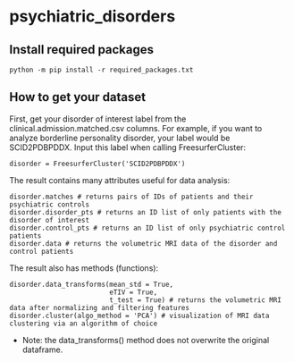 # psychiatric_disorders

## Install required packages

```berry
python -m pip install -r required_packages.txt
```

## How to get your dataset

First, get your disorder of interest label from the clinical.admission.matched.csv columns. For example, if you want to analyze borderline personality disorder, your label would be SCID2PDBPDDX. Input this label when calling FreesurferCluster:

```berry
disorder = FreesurferCluster('SCID2PDBPDDX')
```

The result contains many attributes useful for data analysis:

```berry
disorder.matches # returns pairs of IDs of patients and their psychiatric controls
disorder.disorder_pts # returns an ID list of only patients with the disorder of interest
disorder.control_pts # returns an ID list of only psychiatric control patients
disorder.data # returns the volumetric MRI data of the disorder and control patients
```
The result also has methods (functions):
```berry
disorder.data_transforms(mean_std = True,
                         eTIV = True,
                         t_test = True) # returns the volumetric MRI data after normalizing and filtering features
disorder.cluster(algo_method = 'PCA') # visualization of MRI data clustering via an algorithm of choice
```
* Note: the data_transforms() method does not overwrite the original dataframe.
